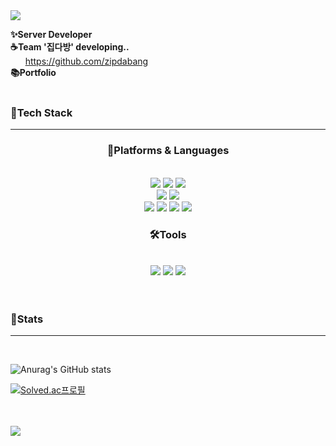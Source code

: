 <img src="https://capsule-render.vercel.app/api?type=transparent&color=1E90FF&height=90&section=header&text=Hanvp's%20Github&fontColor=0000CD&fontSize=45&fontAlignY=30&desc=김예지%20Kim%20Yeji&descSize=20&descAlignY=75" />

__✨Server Developer__
<br>
__☕Team '집다방' developing..__
<br>
&nbsp;&nbsp;&nbsp;&nbsp;&nbsp;&nbsp;https://github.com/zipdabang
<br>
__📚Portfolio__
<br><br>

### 📌Tech Stack
***

<h3 align="center">🚀Platforms & Languages</h3>
<div align="center">
<br>
<img src="https://img.shields.io/badge/java-007396?style=for-the-badge&logo=java&logoColor=white">
<img src="https://img.shields.io/badge/spring boot-6DB33F?style=for-the-badge&logo=springboot&logoColor=white">
<img src="https://img.shields.io/badge/spring data jpa-6DB33F?style=for-the-badge">
<br>
<img src="https://img.shields.io/badge/javascript-F7DF1E?style=for-the-badge&logo=javascript&logoColor=white">
<img src="https://img.shields.io/badge/node.js-339933?style=for-the-badge&logo=Node.js&logoColor=white">
<br>
<img src="https://img.shields.io/badge/linux-FCC624?style=for-the-badge&logo=linux&logoColor=black">
<img src="https://img.shields.io/badge/aws-232F3E?style=for-the-badge&logo=amazonaws&logoColor=white">
<img src="https://img.shields.io/badge/mysql-4479A1?style=for-the-badge&logo=mysql&logoColor=white">
<img src="https://img.shields.io/badge/mongoDB-47A248?style=for-the-badge&logo=MongoDB&logoColor=white">
<br>

</div>

<h3 align="center">🛠️Tools</h3>
<div align="center">
<br>
<img src="https://img.shields.io/badge/IntelliJ IDEA-EF2D5E?style=for-the-badge&logo=jetbrains&logoColor=white">
<img src="https://img.shields.io/badge/Visual Studio Code-007ACC?style=for-the-badge&logo=visualstudiocode&logoColor=white">
<img src="https://img.shields.io/badge/GitHub-232F3E?style=for-the-badge&logo=github&logoColor=white">
</div>
<br><br>

### 📌Stats
---
<br>
<!--
[![Top Langs](https://github-readme-stats.vercel.app/api/top-langs/?username=Hanvp&layout=compact)](https://github.com/Hanvp/github-readme-stats)
-->

![Anurag's GitHub stats](https://github-readme-stats.vercel.app/api?username=Hanvp&show_icons=true&theme=transparent)

[![Solved.ac프로필](http://mazassumnida.wtf/api/generate_badge?boj=nwactris)](https://solved.ac/nwactris)

<br><br>
<img src="https://capsule-render.vercel.app/api?type=wave&color=87CEFA&height=130&section=footer" />



<!--
**Hanvp/Hanvp** is a ✨ _special_ ✨ repository because its `README.md` (this file) appears on your GitHub profile.

Here are some ideas to get you started:

- 🔭 I’m currently working on ...
- 🌱 I’m currently learning ...
- 👯 I’m looking to collaborate on ...
- 🤔 I’m looking for help with ...
- 💬 Ask me about ...
- 📫 How to reach me: ...
- 😄 Pronouns: ...
- ⚡ Fun fact: ...
-->
